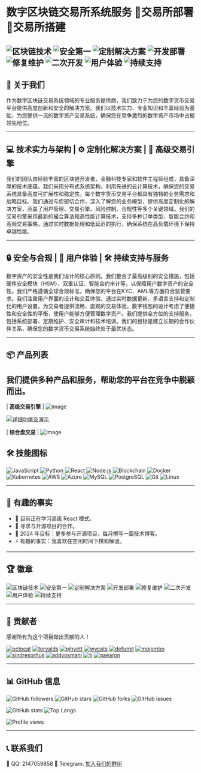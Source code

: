 # 数字区块链交易所系统服务 🌟交易所部署🌟交易所搭建

![区块链技术](https://img.shields.io/badge/区块链技术-blue)
![安全第一](https://img.shields.io/badge/安全第一-green)
![定制解决方案](https://img.shields.io/badge/定制解决方案-orange)
![开发部署](https://img.shields.io/badge/开发部署-yellow)
![修复维护](https://img.shields.io/badge/修复维护-red)
![二次开发](https://img.shields.io/badge/二次开发-purple)
![用户体验](https://img.shields.io/badge/用户体验-brightgreen)
![持续支持](https://img.shields.io/badge/持续支持-lightblue)
---

## 📖 关于我们

作为数字区块链交易系统领域的专业服务提供商，我们致力于为您的数字货币交易平台提供高度创新和安全的解决方案。我们以技术实力、专业知识和丰富经验为基础，为您提供一流的数字资产交易系统，确保您在竞争激烈的数字资产市场中占据领先地位。

---

## 💻 技术实力与架构 | ⚙️ 定制化解决方案 | 🚀 高级交易引擎

我们的团队由经验丰富的区块链开发者、金融科技专家和软件工程师组成，具备深厚的技术底蕴。我们采用分布式系统架构，利用先进的云计算技术，确保您的交易系统具备高度可扩展性和稳定性。每个数字货币交易平台都具有独特的业务需求和战略目标。我们通过与您密切合作，深入了解您的业务模型，提供高度定制化的解决方案，涵盖了用户管理、交易引擎、风险控制、合规性等多个关键领域。我们的交易引擎采用最新的撮合算法和高性能计算技术，支持多种订单类型、智能合约和高频交易策略。通过实时数据处理和低延迟的执行，确保系统在高负载环境下保持卓越性能。

---

## 🔒 安全与合规 | 👥 用户体验 | 🛠️ 持续支持与服务

数字资产的安全性是我们设计的核心原则。我们整合了最高级别的安全措施，包括硬件安全模块（HSM）、双重认证、智能合约审计等，以保障用户数字资产的安全性。我们严格遵循全球合规标准，确保您的平台在KYC、AML等方面符合监管要求。我们注重用户界面的设计和交互体验，通过实时数据更新、多语言支持和定制化的用户设置，为交易者提供流畅、直观的交易体验。数字钱包的设计考虑了便捷性和安全性的平衡，使用户能够方便管理数字资产。我们提供全方位的支持服务，包括系统部署、定期维护、安全审计和技术培训。我们的目标是建立长期的合作伙伴关系，确保您的数字货币交易系统始终处于最优状态。

---

## 📦 产品列表

我们提供多种产品和服务，帮助您的平台在竞争中脱颖而出。
---
| **高级交易引擎** |
 ![image](https://github.com/jkjj8899/jkjj8899/assets/152266072/d88c3adb-ace0-487a-bb8a-6dfcd78b352a)

[![详细功能及演示](https://img.shields.io/badge/详细功能及演示-点击查看-blue)](https://t.me/seven56678)

| **综合盘交易** |
![image](https://github.com/jkjj8899/jkjj8899/assets/152266072/d01c5bc8-b452-4a92-88e2-b0972e4ee1b9)

## 🛠️ 技能图标

![JavaScript](https://img.shields.io/badge/-JavaScript-F7DF1E?style=flat&logo=JavaScript&logoColor=333)
![Python](https://img.shields.io/badge/-Python-3776AB?style=flat&logo=Python&logoColor=fff)
![React](https://img.shields.io/badge/-React-61DAFB?style=flat&logo=React&logoColor=333)
![Node.js](https://img.shields.io/badge/-Node.js-339933?style=flat&logo=Node.js&logoColor=fff)
![Blockchain](https://img.shields.io/badge/-Blockchain-121D33?style=flat&logo=Blockchain.com&logoColor=fff)
![Docker](https://img.shields.io/badge/-Docker-2496ED?style=flat&logo=Docker&logoColor=fff)
![Kubernetes](https://img.shields.io/badge/-Kubernetes-326CE5?style=flat&logo=Kubernetes&logoColor=fff)
![AWS](https://img.shields.io/badge/-AWS-FF9900?style=flat&logo=Amazon-AWS&logoColor=fff)
![Azure](https://img.shields.io/badge/-Azure-0078D4?style=flat&logo=Microsoft-Azure&logoColor=fff)
![MySQL](https://img.shields.io/badge/-MySQL-4479A1?style=flat&logo=MySQL&logoColor=fff)
![PostgreSQL](https://img.shields.io/badge/-PostgreSQL-336791?style=flat&logo=PostgreSQL&logoColor=fff)
![Git](https://img.shields.io/badge/-Git-F05032?style=flat&logo=Git&logoColor=fff)
![Linux](https://img.shields.io/badge/-Linux-FCC624?style=flat&logo=Linux&logoColor=333)

---

## 🎉 有趣的事实

- 🌱 目前正在学习高级 React 模式。
- 👯 寻求与开源项目的合作。
- 🥅 2024 年目标：更多参与开源项目，每月撰写一篇技术博客。
- ⚡ 有趣的事实：我喜欢在空闲时间下棋和解谜。

---

## 🏆 徽章

![区块链技术](https://img.shields.io/badge/区块链技术-blue)
![安全第一](https://img.shields.io/badge/安全第一-green)
![定制解决方案](https://img.shields.io/badge/定制解决方案-orange)
![开发部署](https://img.shields.io/badge/开发部署-yellow)
![修复维护](https://img.shields.io/badge/修复维护-red)
![二次开发](https://img.shields.io/badge/二次开发-purple)
![用户体验](https://img.shields.io/badge/用户体验-brightgreen)
![持续支持](https://img.shields.io/badge/持续支持-lightblue)

---

## 👥 贡献者

感谢所有为这个项目做出贡献的人！

[![octocat](https://github.com/octocat.png?size=50)](https://github.com/octocat) 
[![torvalds](https://github.com/torvalds.png?size=50)](https://github.com/torvalds) 
[![pjhyett](https://github.com/pjhyett.png?size=50)](https://github.com/pjhyett) 
[![wycats](https://github.com/wycats.png?size=50)](https://github.com/wycats) 
[![defunkt](https://github.com/defunkt.png?size=50)](https://github.com/defunkt) 
[![mojombo](https://github.com/mojombo.png?size=50)](https://github.com/mojombo) 
[![sindresorhus](https://github.com/sindresorhus.png?size=50)](https://github.com/sindresorhus) 
[![addyosmani](https://github.com/addyosmani.png?size=50)](https://github.com/addyosmani) 
[![tj](https://github.com/tj.png?size=50)](https://github.com/tj) 
[![gaearon](https://github.com/gaearon.png?size=50)](https://github.com/gaearon)

---

## 📊 GitHub 信息

![GitHub followers](https://img.shields.io/github/followers/octocat?label=Follow&style=social)
![GitHub stars](https://img.shields.io/github/stars/octocat/Spoon-Knife?style=social)
![GitHub forks](https://img.shields.io/github/forks/octocat/Spoon-Knife?style=social)
![GitHub issues](https://img.shields.io/github/issues/octocat/Spoon-Knife)

![GitHub stats](https://github-readme-stats.vercel.app/api?username=octocat&show_icons=true&theme=radical)
![Top Langs](https://github-readme-stats.vercel.app/api/top-langs/?username=octocat&layout=compact&theme=radical)

![Profile views](https://komarev.com/ghpvc/?username=octocat)

---

## 📞 联系我们

📍 QQ: 2147059858
📱 Telegram: [加入我们的群组](https://t.me/seven56678)
